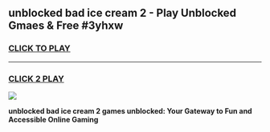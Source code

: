 
## unblocked bad ice cream 2 - Play Unblocked Gmaes & Free #3yhxw
<h3>
<a href="https://news.freeplayer.one?title=unblocked_bad_ice_cream_2&ref=03M">CLICK TO PLAY</a></h3>
<hr>

<h3>
<a href="https://news.freeplayer.one?title=unblocked_bad_ice_cream_2&ref=03M">CLICK 2 PLAY</a>
  
</h3>

<a href="https://news.freeplayer.one?title=unblocked_bad_ice_cream_2&ref=03M"><img src="https://clearcache.store/games.png"></a>


**unblocked bad ice cream 2 games unblocked: Your Gateway to Fun and Accessible Online Gaming**
